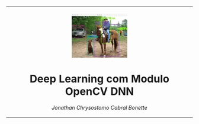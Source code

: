 <table align="center"><tr><td align="center" width="9999"><br>
<img src="img.png" align="center" width="150" alt="Img Module Example">

# Deep Learning com Modulo OpenCV DNN

*Jonathan Chrysostomo Cabral Bonette*
</td></tr></table>

<p align="center"></p>
